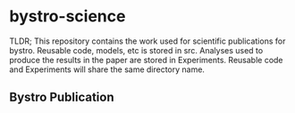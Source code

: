 # bystro-science 

TLDR; This repository contains the work used for scientific publications for bystro. Reusable code, models, etc is stored in src. Analyses used to produce the results in the paper are stored in Experiments. Reusable code and Experiments will share the same directory name.


## Bystro Publication


